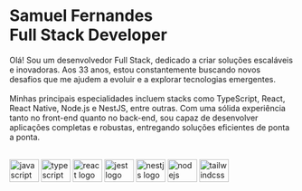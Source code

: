 <h1 align="left">Samuel Fernandes<br>Full Stack Developer</h1>

<p align="left">Olá! Sou um desenvolvedor Full Stack, dedicado a criar soluções escaláveis e inovadoras. Aos 33 anos, estou constantemente buscando novos desafios que me ajudem a evoluir e a explorar tecnologias emergentes.<br><br>Minhas principais especialidades incluem stacks como TypeScript, React, React Native, Node.js e NestJS, entre outras. Com uma sólida experiência tanto no front-end quanto no back-end, sou capaz de desenvolver aplicações completas e robustas, entregando soluções eficientes de ponta a ponta.</p>

<div style="display: inline_block"><br>
  <img src="https://cdn.jsdelivr.net/gh/devicons/devicon/icons/javascript/javascript-original.svg" height="40" width="52" alt="javascript logo"  />
  <img src="https://cdn.jsdelivr.net/gh/devicons/devicon/icons/typescript/typescript-original.svg" height="40" width="52" alt="typescript logo"  />
  <img src="https://cdn.jsdelivr.net/gh/devicons/devicon/icons/react/react-original.svg" height="40" width="52" alt="react logo"  />
  <img src="https://cdn.jsdelivr.net/gh/devicons/devicon@latest/icons/jest/jest-plain.svg" height="40" width="52" alt="jest logo" />
  <img src="https://cdn.jsdelivr.net/gh/devicons/devicon@latest/icons/nestjs/nestjs-original.svg" height="40" width="52" alt="nestjs logo"  />
  <img src="https://cdn.jsdelivr.net/gh/devicons/devicon/icons/nodejs/nodejs-original.svg" height="40" width="52" alt="nodejs logo"  />
  <img src="https://cdn.jsdelivr.net/gh/devicons/devicon/icons/tailwindcss/tailwindcss-original-wordmark.svg" height="40" width="52" alt="tailwindcss logo"  />
</div>
